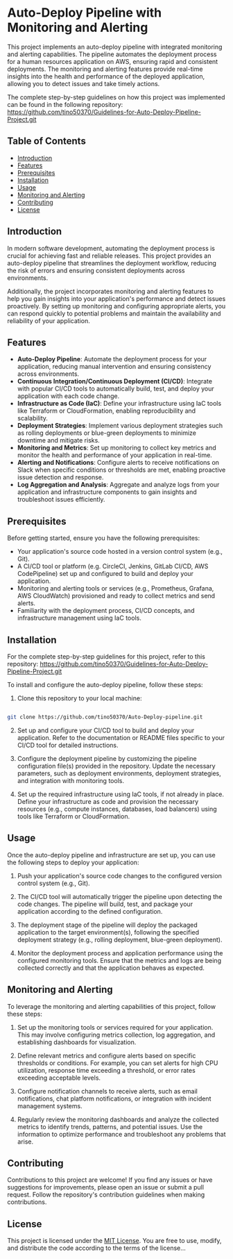 # Auto-Deploy Pipeline with Monitoring and Alerting

This project implements an auto-deploy pipeline with integrated monitoring and alerting capabilities. The pipeline automates the deployment process for a human resources application on AWS, ensuring rapid and consistent deployments. The monitoring and alerting features provide real-time insights into the health and performance of the deployed application, allowing you to detect issues and take timely actions.

The complete step-by-step guidelines on how this project was implemented can be found in the following repository: https://github.com/tino50370/Guidelines-for-Auto-Deploy-Pipeline-Project.git

## Table of Contents

- [Introduction](#introduction)
- [Features](#features)
- [Prerequisites](#prerequisites)
- [Installation](#installation)
- [Usage](#usage)
- [Monitoring and Alerting](#monitoring-and-alerting)
- [Contributing](#contributing)
- [License](#license)

## Introduction

In modern software development, automating the deployment process is crucial for achieving fast and reliable releases. This project provides an auto-deploy pipeline that streamlines the deployment workflow, reducing the risk of errors and ensuring consistent deployments across environments.

Additionally, the project incorporates monitoring and alerting features to help you gain insights into your application's performance and detect issues proactively. By setting up monitoring and configuring appropriate alerts, you can respond quickly to potential problems and maintain the availability and reliability of your application.

## Features

- **Auto-Deploy Pipeline**: Automate the deployment process for your application, reducing manual intervention and ensuring consistency across environments.
- **Continuous Integration/Continuous Deployment (CI/CD)**: Integrate with popular CI/CD tools to automatically build, test, and deploy your application with each code change.
- **Infrastructure as Code (IaC)**: Define your infrastructure using IaC tools like Terraform or CloudFormation, enabling reproducibility and scalability.
- **Deployment Strategies**: Implement various deployment strategies such as rolling deployments or blue-green deployments to minimize downtime and mitigate risks.
- **Monitoring and Metrics**: Set up monitoring to collect key metrics and monitor the health and performance of your application in real-time.
- **Alerting and Notifications**: Configure alerts to receive notifications on Slack when specific conditions or thresholds are met, enabling proactive issue detection and response.
- **Log Aggregation and Analysis**: Aggregate and analyze logs from your application and infrastructure components to gain insights and troubleshoot issues efficiently.

## Prerequisites

Before getting started, ensure you have the following prerequisites:

- Your application's source code hosted in a version control system (e.g., Git).
- A CI/CD tool or platform (e.g. CircleCI, Jenkins, GitLab CI/CD, AWS CodePipeline) set up and configured to build and deploy your application.
- Monitoring and alerting tools or services (e.g., Prometheus, Grafana, AWS CloudWatch) provisioned and ready to collect metrics and send alerts.
- Familiarity with the deployment process, CI/CD concepts, and infrastructure management using IaC tools.

## Installation

For the complete step-by-step guidelines for this project, refer to this repository: https://github.com/tino50370/Guidelines-for-Auto-Deploy-Pipeline-Project.git

To install and configure the auto-deploy pipeline, follow these steps:

1. Clone this repository to your local machine:

```bash

git clone https://github.com/tino50370/Auto-Deploy-pipeline.git

```

2. Set up and configure your CI/CD tool to build and deploy your application. Refer to the documentation or README files specific to your CI/CD tool for detailed instructions.

3. Configure the deployment pipeline by customizing the pipeline configuration file(s) provided in the repository. Update the necessary parameters, such as deployment environments, deployment strategies, and integration with monitoring tools.

4. Set up the required infrastructure using IaC tools, if not already in place. Define your infrastructure as code and provision the necessary resources (e.g., compute instances, databases, load balancers) using tools like Terraform or CloudFormation.

## Usage

Once the auto-deploy pipeline and infrastructure are set up, you can use the following steps to deploy your application:

1. Push your application's source code changes to the configured version control system (e.g., Git).

2. The CI/CD tool will automatically trigger the pipeline upon detecting the code changes. The pipeline will build, test, and package your application according to the defined configuration.

3. The deployment stage of the pipeline will deploy the packaged application to the target environment(s), following the specified deployment strategy (e.g., rolling deployment, blue-green deployment).

4. Monitor the deployment process and application performance using the configured monitoring tools. Ensure that the metrics and logs are being collected correctly and that the application behaves as expected.

## Monitoring and Alerting

To leverage the monitoring and alerting capabilities of this project, follow these steps:

1. Set up the monitoring tools or services required for your application. This may involve configuring metrics collection, log aggregation, and establishing dashboards for visualization.

2. Define relevant metrics and configure alerts based on specific thresholds or conditions. For example, you can set alerts for high CPU utilization, response time exceeding a threshold, or error rates exceeding acceptable levels.

3. Configure notification channels to receive alerts, such as email notifications, chat platform notifications, or integration with incident management systems.

4. Regularly review the monitoring dashboards and analyze the collected metrics to identify trends, patterns, and potential issues. Use the information to optimize performance and troubleshoot any problems that arise.

## Contributing

Contributions to this project are welcome! If you find any issues or have suggestions for improvements, please open an issue or submit a pull request. Follow the repository's contribution guidelines when making contributions.

## License

This project is licensed under the [MIT License](LICENSE). You are free to use, modify, and distribute the code according to the terms of the license...